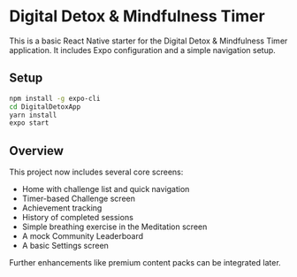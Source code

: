 # Digital Detox & Mindfulness Timer

This is a basic React Native starter for the Digital Detox & Mindfulness Timer application. It includes Expo configuration and a simple navigation setup.

## Setup

```bash
npm install -g expo-cli
cd DigitalDetoxApp
yarn install
expo start
```

## Overview

This project now includes several core screens:

- Home with challenge list and quick navigation
- Timer-based Challenge screen
- Achievement tracking
- History of completed sessions
- Simple breathing exercise in the Meditation screen
- A mock Community Leaderboard
- A basic Settings screen

Further enhancements like premium content packs can be integrated later.
